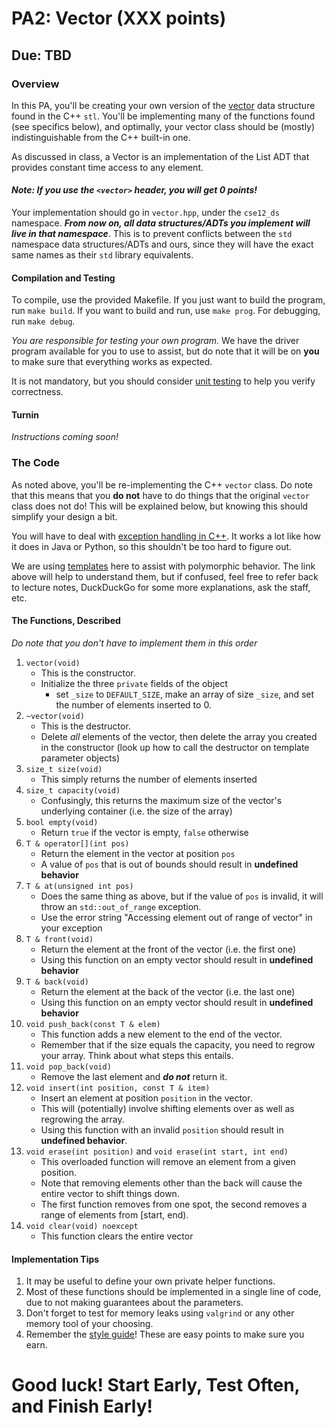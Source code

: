 # PA2: Vector (XXX points)
## Due: TBD

### Overview
In this PA, you'll be creating your own version of the [vector](https://en.cppreference.com/w/cpp/container/vector) data structure found in the C++ `stl`. You'll be implementing many of the functions found (see specifics below), and optimally, your vector class should be (mostly) indistinguishable from the C++ built-in one.

As discussed in class, a Vector is an implementation of the List ADT that provides constant time access to any element.

#### *Note: If you use the `<vector>` header, you **will** get 0 points!*

Your implementation should go in `vector.hpp`, under the `cse12_ds` namespace. **_From now on, all data structures/ADTs you implement will live in that namespace_**.
This is to prevent conflicts between the `std` namespace data structures/ADTs and ours, since they will have the exact same names as their `std` library equivalents.

#### Compilation and Testing
To compile, use the provided Makefile. If you just want to build the program, run `make build`. If you want to build and run, use `make prog`. For debugging, run `make debug`.

*You are responsible for testing your own program.* We have the driver program available for you to use to assist, but do note that it will be on **you** to make sure that everything works as expected.

It is not mandatory, but you should consider [unit testing](https://en.wikipedia.org/wiki/Unit_testing) to help you verify correctness.

#### Turnin

*Instructions coming soon!*

### The Code
As noted above, you'll be re-implementing the C++ `vector` class. Do note that this means that you **do not** have to do things that the original `vector` class does not do! This will be explained below, but knowing this should simplify your design a bit.

You will have to deal with [exception handling in C++](https://en.cppreference.com/w/cpp/error/exception). It works a lot like how it does in Java or Python, so this shouldn't be too hard to figure out.

We are using [templates](https://en.cppreference.com/w/cpp/language/templates) here to assist with polymorphic behavior. The link above will help to understand them, but if confused, feel free to refer back to lecture notes, DuckDuckGo for some more explanations, ask the staff, etc.

#### The Functions, Described
*Do note that you don't have to implement them in this order*
1. `vector(void)`
   * This is the constructor.
   * Initialize the three `private` fields of the object
      * set `_size` to `DEFAULT_SIZE`, make an array of size `_size`, and set the number of elements inserted to 0.
2. `~vector(void)`
   * This is the destructor.
   * Delete *all* elements of the vector, then delete the array you created in the constructor (look up how to call the destructor on template parameter objects)
3. `size_t size(void)`
   * This simply returns the number of elements inserted
4. `size_t capacity(void)`
   * Confusingly, this returns the maximum size of the vector's underlying container (i.e. the size of the array)
5. `bool empty(void)`
   * Return `true` if the vector is empty, `false` otherwise
6. `T & operator[](int pos)`
   * Return the element in the vector at position `pos`
   * A value of `pos` that is out of bounds should result in **undefined behavior**
7. `T & at(unsigned int pos)`
   * Does the same thing as above, but if the value of `pos` is invalid, it will throw an `std::out_of_range` exception.
   * Use the error string "Accessing element out of range of vector" in your exception
8. `T & front(void)`
   * Return the element at the front of the vector (i.e. the first one)
   * Using this function on an empty vector should result in **undefined behavior**
9. `T & back(void)`
    * Return the element at the back of the vector (i.e. the last one)
    * Using this function on an empty vector should result in **undefined behavior**
10. `void push_back(const T & elem)`
    * This function adds a new element to the end of the vector.
    * Remember that if the size equals the capacity, you need to regrow your array. Think about what steps this entails.
11. `void pop_back(void)`
    * Remove the last element and **_do not_** return it.
12. `void insert(int position, const T & item)`
    * Insert an element at position `position` in the vector.
    * This will (potentially) involve shifting elements over as well as regrowing the array.
    * Using this function with an invalid `position` should result in **undefined behavior**.
13. `void erase(int position)` and `void erase(int start, int end)`
    * This overloaded function will remove an element from a given position.
    * Note that removing elements other than the back will cause the entire vector to shift things down.
    * The first function removes from one spot, the second removes a range of elements from [start, end).
14. `void clear(void) noexcept`
    * This function clears the entire vector
#### Implementation Tips
1. It may be useful to define your own private helper functions.
2. Most of these functions should be implemented in a single line of code, due to not making guarantees about the parameters.
3. Don't forget to test for memory leaks using `valgrind` or any other memory tool of your choosing.
4. Remember the [style guide](https://nate-browne.github.io/CSE12_Redesign/styleguide.html)! These are easy points to make sure you earn.

# Good luck! Start Early, Test Often, and Finish Early!
